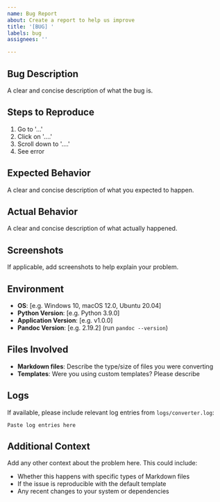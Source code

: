 ```yaml
---
name: Bug Report
about: Create a report to help us improve
title: '[BUG] '
labels: bug
assignees: ''

---
```


## Bug Description
A clear and concise description of what the bug is.

## Steps to Reproduce
1. Go to '...'
2. Click on '....'
3. Scroll down to '....'
4. See error

## Expected Behavior
A clear and concise description of what you expected to happen.

## Actual Behavior
A clear and concise description of what actually happened.

## Screenshots
If applicable, add screenshots to help explain your problem.

## Environment
- **OS**: [e.g. Windows 10, macOS 12.0, Ubuntu 20.04]
- **Python Version**: [e.g. Python 3.9.0]
- **Application Version**: [e.g. v1.0.0]
- **Pandoc Version**: [e.g. 2.19.2] (run `pandoc --version`)

## Files Involved
- **Markdown files**: Describe the type/size of files you were converting
- **Templates**: Were you using custom templates? Please describe

## Logs
If available, please include relevant log entries from `logs/converter.log`:
```
Paste log entries here
```

## Additional Context
Add any other context about the problem here. This could include:
- Whether this happens with specific types of Markdown files
- If the issue is reproducible with the default template
- Any recent changes to your system or dependencies